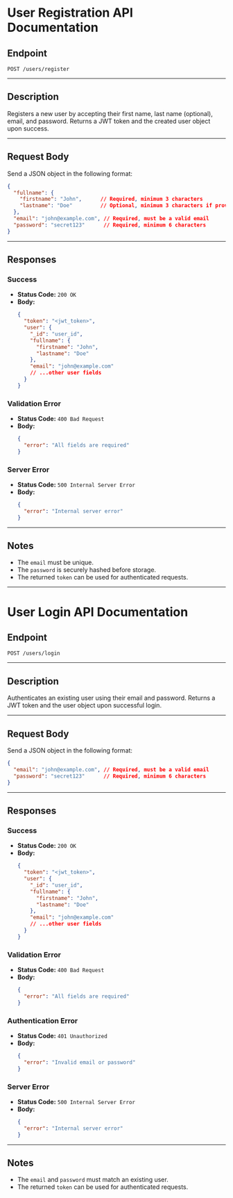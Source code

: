 # User Registration API Documentation

## Endpoint

`POST /users/register`

---

## Description

Registers a new user by accepting their first name, last name (optional), email, and password. Returns a JWT token and the created user object upon success.

---

## Request Body

Send a JSON object in the following format:

```json
{
  "fullname": {
    "firstname": "John",      // Required, minimum 3 characters
    "lastname": "Doe"         // Optional, minimum 3 characters if provided
  },
  "email": "john@example.com", // Required, must be a valid email
  "password": "secret123"      // Required, minimum 6 characters
}
```

---

## Responses

### Success

- **Status Code:** `200 OK`
- **Body:**
    ```json
    {
      "token": "<jwt_token>",
      "user": {
        "_id": "user_id",
        "fullname": {
          "firstname": "John",
          "lastname": "Doe"
        },
        "email": "john@example.com"
        // ...other user fields
      }
    }
    ```

### Validation Error

- **Status Code:** `400 Bad Request`
- **Body:**
    ```json
    {
      "error": "All fields are required"
    }
    ```

### Server Error

- **Status Code:** `500 Internal Server Error`
- **Body:**
    ```json
    {
      "error": "Internal server error"
    }
    ```

---

## Notes

- The `email` must be unique.
- The `password` is securely hashed before storage.
- The returned `token` can be used for authenticated requests.

---

# User Login API Documentation

## Endpoint

`POST /users/login`

---

## Description

Authenticates an existing user using their email and password. Returns a JWT token and the user object upon successful login.

---

## Request Body

Send a JSON object in the following format:

```json
{
  "email": "john@example.com", // Required, must be a valid email
  "password": "secret123"      // Required, minimum 6 characters
}
```

---

## Responses

### Success

- **Status Code:** `200 OK`
- **Body:**
    ```json
    {
      "token": "<jwt_token>",
      "user": {
        "_id": "user_id",
        "fullname": {
          "firstname": "John",
          "lastname": "Doe"
        },
        "email": "john@example.com"
        // ...other user fields
      }
    }
    ```

### Validation Error

- **Status Code:** `400 Bad Request`
- **Body:**
    ```json
    {
      "error": "All fields are required"
    }
    ```

### Authentication Error

- **Status Code:** `401 Unauthorized`
- **Body:**
    ```json
    {
      "error": "Invalid email or password"
    }
    ```

### Server Error

- **Status Code:** `500 Internal Server Error`
- **Body:**
    ```json
    {
      "error": "Internal server error"
    }
    ```

---

## Notes

- The `email` and `password` must match an existing user.
- The returned `token` can be used for authenticated requests.

